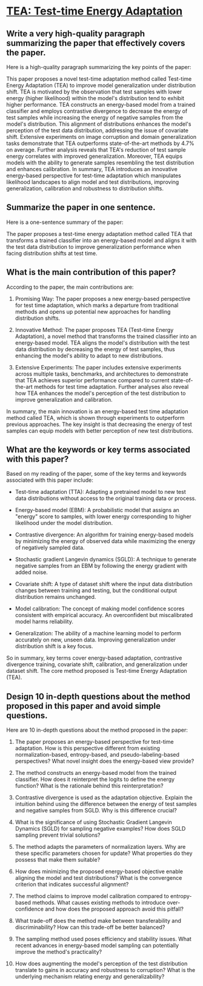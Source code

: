 # [TEA: Test-time Energy Adaptation](https://arxiv.org/abs/2311.14402)

## Write a very high-quality paragraph summarizing the paper that effectively covers the paper.

 Here is a high-quality paragraph summarizing the key points of the paper:

This paper proposes a novel test-time adaptation method called Test-time Energy Adaptation (TEA) to improve model generalization under distribution shift. TEA is motivated by the observation that test samples with lower energy (higher likelihood) within the model's distribution tend to exhibit higher performance. TEA constructs an energy-based model from a trained classifier and employs contrastive divergence to decrease the energy of test samples while increasing the energy of negative samples from the model's distribution. This alignment of distributions enhances the model's perception of the test data distribution, addressing the issue of covariate shift. Extensive experiments on image corruption and domain generalization tasks demonstrate that TEA outperforms state-of-the-art methods by 4.7% on average. Further analysis reveals that TEA's reduction of test sample energy correlates with improved generalization. Moreover, TEA equips models with the ability to generate samples resembling the test distribution and enhances calibration. In summary, TEA introduces an innovative energy-based perspective for test-time adaptation which manipulates likelihood landscapes to align model and test distributions, improving generalization, calibration and robustness to distribution shifts.


## Summarize the paper in one sentence.

 Here is a one-sentence summary of the paper:

The paper proposes a test-time energy adaptation method called TEA that transforms a trained classifier into an energy-based model and aligns it with the test data distribution to improve generalization performance when facing distribution shifts at test time.


## What is the main contribution of this paper?

 According to the paper, the main contributions are:

1) Promising Way: The paper proposes a new energy-based perspective for test time adaptation, which marks a departure from traditional methods and opens up potential new approaches for handling distribution shifts.  

2) Innovative Method: The paper proposes TEA (Test-time Energy Adaptation), a novel method that transforms the trained classifier into an energy-based model. TEA aligns the model's distribution with the test data distribution by decreasing the energy of test samples, thus enhancing the model's ability to adapt to new distributions.

3) Extensive Experiments: The paper includes extensive experiments across multiple tasks, benchmarks, and architectures to demonstrate that TEA achieves superior performance compared to current state-of-the-art methods for test time adaptation. Further analyses also reveal how TEA enhances the model's perception of the test distribution to improve generalization and calibration.

In summary, the main innovation is an energy-based test time adaptation method called TEA, which is shown through experiments to outperform previous approaches. The key insight is that decreasing the energy of test samples can equip models with better perception of new test distributions.


## What are the keywords or key terms associated with this paper?

 Based on my reading of the paper, some of the key terms and keywords associated with this paper include:

- Test-time adaptation (TTA): Adapting a pretrained model to new test data distributions without access to the original training data or process.

- Energy-based model (EBM): A probabilistic model that assigns an "energy" score to samples, with lower energy corresponding to higher likelihood under the model distribution. 

- Contrastive divergence: An algorithm for training energy-based models by minimizing the energy of observed data while maximizing the energy of negatively sampled data.

- Stochastic gradient Langevin dynamics (SGLD): A technique to generate negative samples from an EBM by following the energy gradient with added noise.

- Covariate shift: A type of dataset shift where the input data distribution changes between training and testing, but the conditional output distribution remains unchanged. 

- Model calibration: The concept of making model confidence scores consistent with empirical accuracy. An overconfident but miscalibrated model harms reliability.

- Generalization: The ability of a machine learning model to perform accurately on new, unseen data. Improving generalization under distribution shift is a key focus.

So in summary, key terms cover energy-based adaptation, contrastive divergence training, covariate shift, calibration, and generalization under dataset shift. The core method proposed is Test-time Energy Adaptation (TEA).


## Design 10 in-depth questions about the method proposed in this paper and avoid simple questions.

 Here are 10 in-depth questions about the method proposed in the paper:

1. The paper proposes an energy-based perspective for test-time adaptation. How is this perspective different from existing normalization-based, entropy-based, and pseudo-labeling-based perspectives? What novel insight does the energy-based view provide?

2. The method constructs an energy-based model from the trained classifier. How does it reinterpret the logits to define the energy function? What is the rationale behind this reinterpretation? 

3. Contrastive divergence is used as the adaptation objective. Explain the intuition behind using the difference between the energy of test samples and negative samples from SGLD. Why is this difference crucial?

4. What is the significance of using Stochastic Gradient Langevin Dynamics (SGLD) for sampling negative examples? How does SGLD sampling prevent trivial solutions?

5. The method adapts the parameters of normalization layers. Why are these specific parameters chosen for update? What properties do they possess that make them suitable?

6. How does minimizing the proposed energy-based objective enable aligning the model and test distributions? What is the convergence criterion that indicates successful alignment?

7. The method claims to improve model calibration compared to entropy-based methods. What causes existing methods to introduce over-confidence and how does the proposed approach avoid this pitfall?

8. What trade-off does the method make between transferability and discriminability? How can this trade-off be better balanced?

9. The sampling method used poses efficiency and stability issues. What recent advances in energy-based model sampling can potentially improve the method's practicality?  

10. How does augmenting the model's perception of the test distribution translate to gains in accuracy and robustness to corruption? What is the underlying mechanism relating energy and generalizability?
